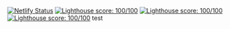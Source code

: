 [![Netlify Status](https://api.netlify.com/api/v1/badges/d98aeb47-b6e2-42c5-8d10-1609723b5f95/deploy-status)](https://app.netlify.com/sites/mathieudutour-portfolio/deploys)
[![Lighthouse score: 100/100](https://lighthouse-badge.appspot.com/?score=100&compact&category=Perf)](https://developers.google.com/web/tools/lighthouse/)
[![Lighthouse score: 100/100](https://lighthouse-badge.appspot.com/?score=100&compact&category=Best%20Practices)](https://developers.google.com/web/tools/lighthouse/)
[![Lighthouse score: 100/100](https://lighthouse-badge.appspot.com/?score=100&compact&category=A11y)](https://developers.google.com/web/tools/lighthouse/)
test
